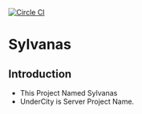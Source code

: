 [![Circle CI](https://circleci.com/gh/redspy/Sylvanas.svg?style=svg)](https://circleci.com/gh/redspy/Sylvanas)
# Sylvanas

## Introduction
* This Project Named Sylvanas
* UnderCity is Server Project Name.
